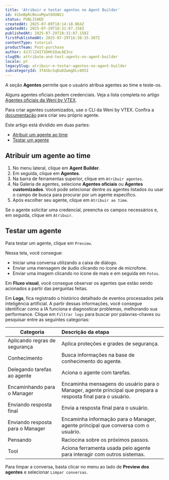 ```yaml
---
title: 'Atribuir e testar agentes no Agent Builder'
id: 41beBpRcBouxMywt6dUW2z
status: PUBLISHED
createdAt: 2025-07-09T18:14:18.864Z
updatedAt: 2025-07-29T18:31:07.158Z
publishedAt: 2025-07-29T18:31:07.158Z
firstPublishedAt: 2025-07-29T16:38:35.307Z
contentType: tutorial
productTeam: Post-purchase
author: 4JJllZ4I71DHhIOaLOE3nz
slugEN: attribute-and-test-agents-on-agent-builder
locale: pt
legacySlug: atribuir-e-testar-agentes-no-agent-builder
subcategoryId: 3TASbcSqDuDZwmgDLc0O5I
---
```


A seção **Agentes** permite que o usuário atribua agentes ao time e teste-os.

Alguns agentes oficiais pedem credenciais. Veja a lista completa no artigo [Agentes oficiais da Weni by VTEX](/pt/tutorial/agentes-oficiais-da-weni-by-vtex--7E8wlD3T41CiOexDVH1SIy).

<div class="alert alert-info">
  <p>Para criar agentes customizados, use o CLI da Weni by VTEX. Confira a <a href=”https://weni-ai.github.io/weni-cli/getting-started/installation/”>documentação</a> para criar seu próprio agente.</p>
</div>

Este artigo está dividido em duas partes:

- [Atribuir um agente ao time](#atribuir-um-agente-ao-time)
- [Testar um agente](#testar-um-agente)

## Atribuir um agente ao time

1. No menu lateral, clique em **Agent Builder**.
2. Em seguida, clique em **Agentes**.
3. Na barra de ferramentas superior, clique em <i class="fas fa-plus" aria-hidden="true"></i>`Atribuir agentes`.
4. Na Galeria de agentes, selecione **Agentes oficiais** ou **Agentes customizados**. Você pode selecionar dentre os agentes listados ou usar o campo de busca para procurar por um agente específico.
5. Após escolher seu agente, clique em `Atribuir ao time`.

<div class="alert alert-warning">
  <p>Se o agente solicitar uma credencial, preencha os campos necessários e, em seguida, clique em <code>Atribuir</code>.</p>
</div>

## Testar um agente

Para testar um agente, clique em `Preview`.

Nessa tela, você consegue:

- Iniciar uma conversa utilizando a caixa de diálogo.
- Enviar uma mensagem de áudio clicando no ícone de microfone.
- Enviar uma imagem clicando no ícone de mais <i class="fas fa-plus" aria-hidden="true"></i> e em seguida em `Fotos`.

Em **Fluxo visual**, você consegue observar os agentes que estão sendo acionados a partir das perguntas feitas.

Em **Logs**, fica registrado o histórico detalhado de eventos processados pela inteligência artificial. A partir dessas informações, você consegue identificar como a IA funciona e diagnosticar problemas, melhorando sua performance. Clique em `Filtrar logs` para buscar por palavras-chaves ou pesquisar entre as seguintes categorias:

| Categoria | Descrição da etapa |
| ------------- | :-------------- |
| Aplicando regras de segurança | Aplica proteções e grades de segurança. |
| Conhecimento | Busca informações na base de conhecimento do agente. |
| Delegando tarefas ao agente | Aciona o agente com tarefas. |
| Encaminhando para o Manager | Encaminha mensagens do usuário para o Manager, agente principal que prepara a resposta final para o usuário. |
| Enviando resposta final | Envia a resposta final para o usuário. |
| Enviando resposta para o Manager | Encaminha informação para o Manager, agente principal que conversa com o usuário. |
| Pensando | Raciocina sobre os próximos passos. |
| Tool | Aciona ferramenta usada pelo agente para interagir com outros sistemas. |

Para limpar a conversa, basta clicar no menu <i class="fas fa-ellipsis-v" aria-hidden="true"></i> ao lado de **Preview dos agentes** e selecionar `Limpar conversas`.
